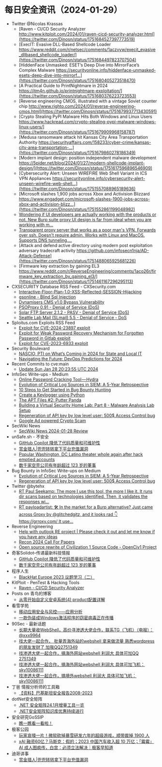 # 每日安全资讯（2024-01-29）

- Twitter @Nicolas Krassas
  - [Raven - CI/CD Security Analyzer http://www.kitploit.com/2024/01/raven-cicd-security-analyzer.html](https://twitter.com/Dinosn/status/1751684527397773519)
  - [ExecIT: Evasive DLL-Based Shellcode Loader https://www.reddit.com/r/netsec/comments/1aczvyw/execit_evasive_dllbased_shellcode_loader/](https://twitter.com/Dinosn/status/1751684497823707504)
  - [HiddenFace Unmasked: ESET’s Deep Dive into MirrorFace’s Complex Malware https://securityonline.info/hiddenface-unmasked-esets-deep-dive-into-mirrorf...](https://twitter.com/Dinosn/status/1751680405273518470)
  - [A Practical Guide to PrintNightmare in 2024 https://itm4n.github.io/printnightmare-exploitation/](https://twitter.com/Dinosn/status/1751680376223723553)
  - [Reverse engineering CMOS, illustrated with a vintage Soviet counter chip http://www.righto.com/2024/01/reverse-engineering-cmos.html](https://twitter.com/Dinosn/status/1751679937713430591)
  - [Crypto Stealing PyPI Malware Hits Both Windows and Linux Users https://www.hackread.com/crypto-stealing-pypi-malware-windows-linux-users/](https://twitter.com/Dinosn/status/1751679909968158787)
  - [Medusa ransomware attack hit Kansas City Area Transportation Authority https://securityaffairs.com/158233/cyber-crime/kansas-city-area-transportation-...](https://twitter.com/Dinosn/status/1751679860278186349)
  - [Modern implant design: position independent malware development https://5pider.net/blog/2024/01/27/modern-shellcode-implant-design/](https://twitter.com/Dinosn/status/1751617596896546909)
  - [Cybersecurity Alert: Unseen WIREFIRE Web Shell Variant in ICS VPN Appliances https://securityonline.info/cybersecurity-alert-unseen-wirefire-web-shell...](https://twitter.com/Dinosn/status/1751557088965189636)
  - [Microsoft slashes 1,900 jobs across Xbox and Activision Blizzard https://www.engadget.com/microsoft-slashes-1900-jobs-across-xbox-and-activision-blizz...](https://twitter.com/Dinosn/status/1751552861199048982)
  - [Wondering if UI developers are actually working with the products or not. New Burp suite proxy UI design is far from ideal when you are working with m...](https://twitter.com/Dinosn/status/1751507213250629689)
  - [Transparent proxy server that works as a poor man's VPN. Forwards over ssh. Doesn't require admin. Works with Linux and MacOS. Supports DNS tunneling....](https://twitter.com/Dinosn/status/1751488175812280684)
  - [Attack and defend active directory using modern post exploitation adversary tradecraft activity https://github.com/infosecn1nja/AD-Attack-Defense](https://twitter.com/Dinosn/status/1751488065925681226)
  - [Firmware key extraction by gaining EL3 https://www.reddit.com/r/ReverseEngineering/comments/1aco26r/firmware_key_extraction_by_gaining_el3/](https://twitter.com/Dinosn/status/1751461167296295113)
- CXSECURITY Database RSS Feed - CXSecurity.com
  - [Interactive-Floor-Plan-1.0-XSS-Reflected-SESSION-Hijacking](https://cxsecurity.com/issue/WLB-2024010094)
  - [gsonline - Blind Sql Injection](https://cxsecurity.com/issue/WLB-2024010092)
  - [Dynamisers CMS v1.0 Bypass Vulnerability](https://cxsecurity.com/issue/WLB-2024010091)
  - [PSOProxy 0.91 - Denial of Service (DoS)](https://cxsecurity.com/issue/WLB-2024010090)
  - [Solar FTP Server 2.1.2 - PASV - Denial of Service (DoS)](https://cxsecurity.com/issue/WLB-2024010089)
  - [Seattle Lab Mail (SLmail) 5.5 - Denial of Service - DoS](https://cxsecurity.com/issue/WLB-2024010088)
- Sploitus.com Exploits RSS Feed
  - [Exploit for CVE-2024-23897 exploit](https://sploitus.com/exploit?id=182FD11B-01BD-564A-B9A7-EB3FCB37837B&utm_source=rss&utm_medium=rss)
  - [Exploit for Weak Password Recovery Mechanism for Forgotten Password in Gitlab exploit](https://sploitus.com/exploit?id=28FB7FBA-1451-5DE6-B9E7-F0B67E8BCEE9&utm_source=rss&utm_medium=rss)
  - [Exploit for CVE-2023-6933 exploit](https://sploitus.com/exploit?id=49D576AC-2683-57C3-975A-510DFEBC97AE&utm_source=rss&utm_medium=rss)
- Security Boulevard
  - [NASCIO, PTI on What’s Coming in 2024 for State and Local IT](https://securityboulevard.com/2024/01/nascio-pti-on-whats-coming-in-2024-for-state-and-local-it/)
  - [Navigating the Future: DevOps Predictions for 2024](https://securityboulevard.com/2024/01/navigating-the-future-devops-predictions-for-2024/)
- Recent Commits to cve:main
  - [Update Sun Jan 28 20:23:55 UTC 2024](https://github.com/trickest/cve/commit/16baade1cb3017d9c35a6918f0bb75c6e3120a3e)
- InfoSec Write-ups - Medium
  - [Online Password Cracking Tool — Hydra](https://infosecwriteups.com/i-hacked-websites-login-page-hydra-3623f01fbb72?source=rss----7b722bfd1b8d---4)
  - [Evolution of Critical Log Sources in SIEM: A 5-Year Retrospective](https://infosecwriteups.com/evolution-of-critical-log-sources-in-siem-a-5-year-retrospective-841bae2b6a6c?source=rss----7b722bfd1b8d---4)
  - [10 Steps to Get Started in Bug Bounty Hunting](https://infosecwriteups.com/10-steps-to-get-started-in-bug-bounty-hunting-21e552e62ae2?source=rss----7b722bfd1b8d---4)
  - [Create a Keylogger using Python](https://infosecwriteups.com/create-a-keylogger-using-python-8395630448dc?source=rss----7b722bfd1b8d---4)
  - [The APT Files #2: Putter Panda](https://infosecwriteups.com/the-apt-files-2-putter-panda-e24f3559a08b?source=rss----7b722bfd1b8d---4)
  - [Building a Virtual Security Home Lab: Part 8 - Malware Analysis Lab Setup](https://infosecwriteups.com/building-a-virtual-security-home-lab-part-8-malware-analysis-lab-setup-acf84c665770?source=rss----7b722bfd1b8d---4)
  - [Regeneration of API key by low level user: 500$ Access Control bug](https://infosecwriteups.com/regeneration-of-api-key-by-low-level-user-500-access-control-bug-87c76b9b5842?source=rss----7b722bfd1b8d---4)
  - [Google Ad powered Crypto Scam](https://infosecwriteups.com/google-ad-powered-crypto-scam-3aeed1c9b472?source=rss----7b722bfd1b8d---4)
- SecWiki News
  - [SecWiki News 2024-01-28 Review](http://www.sec-wiki.com/?2024-01-28)
- unSafe.sh - 不安全
  - [GitHub Copilot 降低了代码质量和可维护性](https://buaq.net/go-218778.html)
  - [赏金猎人|兜兜转转拿下平台充值漏洞](https://buaq.net/go-218788.html)
  - [Popular Washington, DC Latino theater whole again after hack emptied accounts](https://buaq.net/go-218781.html)
  - [数千家空壳公司有年龄超过 123 岁的董事](https://buaq.net/go-218779.html)
- Bug Bounty in InfoSec Write-ups on Medium
  - [Evolution of Critical Log Sources in SIEM: A 5-Year Retrospective](https://infosecwriteups.com/evolution-of-critical-log-sources-in-siem-a-5-year-retrospective-841bae2b6a6c?source=rss----7b722bfd1b8d--bug_bounty)
  - [Regeneration of API key by low level user: 500$ Access Control bug](https://infosecwriteups.com/regeneration-of-api-key-by-low-level-user-500-access-control-bug-87c76b9b5842?source=rss----7b722bfd1b8d--bug_bounty)
- Twitter @bytehx
  - [RT Paul Seekamp: The more I use this tool, the more I like it. It runs dir scans based on technologies identified. Then, it validates the responses wi...](https://twitter.com/bytehx343/status/1751656454300602419)
  - [RT payloadartist: 🛠 In the market for a Burp alternative? Just came across Groxy by @glitchedgitz, and it looks rad 👇 https://grroxy.com/ It use...](https://twitter.com/bytehx343/status/1751614560753291711)
- Reverse Engineering
  - [Help with outlook RE project | Please check it out and let me know if you have any ideas](https://www.reddit.com/r/ReverseEngineering/comments/1adfmf4/help_with_outlook_re_project_please_check_it_out/)
  - [Recon 2024 Call For Papers](https://www.reddit.com/r/ReverseEngineering/comments/1acvvsv/recon_2024_call_for_papers/)
  - [Open source rewrite of Civilization 1 Source Code - OpenCiv1 Project](https://www.reddit.com/r/ReverseEngineering/comments/1acyf2q/open_source_rewrite_of_civilization_1_source_code/)
- 奇客Solidot–传递最新科技情报
  - [GitHub Copilot 降低了代码质量和可维护性](https://www.solidot.org/story?sid=77243)
  - [数千家空壳公司有年龄超过 123 岁的董事](https://www.solidot.org/story?sid=77242)
- 程序人生
  - [BlackHat Europe 2023 议题学习（二）](http://programlife.net/2024/01/28/BHEU-2023-Learning-Part2/)
- KitPloit - PenTest &amp; Hacking Tools
  - [Raven - CI/CD Security Analyzer](http://www.kitploit.com/2024/01/raven-cicd-security-analyzer.html)
- Posts on 青鸟的博客
  - [从零开始自定义安卓系统(4) product配置详解](https://blue-bird1.github.io/posts/aosp-4/)
- 看雪学苑
  - [移动应用安全与风控——应用分析](https://mp.weixin.qq.com/s?__biz=MjM5NTc2MDYxMw==&mid=2458537518&idx=1&sn=c72bb03f5b2c90949ab33b5d5195d3d8&chksm=b18d7ea486faf7b2f95c87b82058b2beb26c279f11a07db1c1f071f9348cd46657ce9360940b&scene=58&subscene=0#rd)
  - [一款伪装成Windows激活程序的窃密病毒正在传播](https://mp.weixin.qq.com/s?__biz=MjM5NTc2MDYxMw==&mid=2458537518&idx=2&sn=af50346eccbd269960d70565302da318&chksm=b18d7ea486faf7b23f6f19a9dc6448122acdc446bddd33ce4e7695af471974f230d9cab3acad&scene=58&subscene=0#rd)
- 90Sec - 最新话题
  - [长期大量收WebShell，高价寻渗透大佬合作，联系TG（飞机）（电报）：@xxx9964](https://forum.90sec.com/t/topic/2339)
  - [找大佬一起合作， 批量弄海外站的webshell 拿来做流量 熟悉wordpress的朋友发财了 加我QQ2751349](https://forum.90sec.com/t/topic/2338)
  - [找渗透大佬一起合作，搞海外网站webshell 利润大 具体可加QQ 2751349](https://forum.90sec.com/t/topic/2337)
  - [找渗透大佬一起合作，搞海外网站webshell 利润大 具体可加飞机：sky10086111](https://forum.90sec.com/t/topic/2336)
  - [找渗透大佬一起合作，搞境外webshell 利润大 具体可加飞机：sky10086111](https://forum.90sec.com/t/topic/2335)
- 丁爸 情报分析师的工具箱
  - [【资料】巴基斯坦安全报告2008-2023](https://mp.weixin.qq.com/s?__biz=MzI2MTE0NTE3Mw==&mid=2651141891&idx=1&sn=fa7f384fc16a9918e4cc4355582e7058&chksm=f1af4039c6d8c92f9b978824b080cccb29be0ad61b2c25fbd758de1d93f93f16ee08124f9352&scene=58&subscene=0#rd)
- dotNet安全矩阵
  - [.NET 安全矩阵24.1月增量工具一览](https://mp.weixin.qq.com/s?__biz=MzUyOTc3NTQ5MA==&mid=2247490534&idx=1&sn=39e1d0f347ea561f2a263093b89ac5da&chksm=fa5ab50bcd2d3c1d896ce1598e688ff25de21596f87a257d106992635fe12b6f3be5543997f7&scene=58&subscene=0#rd)
  - [.NET安全矩阵知识库优惠持续进行](https://mp.weixin.qq.com/s?__biz=MzUyOTc3NTQ5MA==&mid=2247490534&idx=2&sn=f5ddf22dba16379f5a11819809eddf79&chksm=fa5ab50bcd2d3c1d53d181b37e425c5acb1adc2fa3c03817c2f52d8bd4e54101b25a757e1ac6&scene=58&subscene=0#rd)
- 安全研究GoSSIP
  - [瞧一瞧看一看啦！](https://mp.weixin.qq.com/s?__biz=Mzg5ODUxMzg0Ng==&mid=2247497228&idx=1&sn=18ddb884b5534cfb3b14bf988167b487&chksm=c063d8d5f71451c36eeb696665fbd30b19b9966a74f083eb58298ba81f45aa427dd1400e182a&scene=58&subscene=0#rd)
- 极客公园
  - [玩家哀嚎一片！微软砍掉暴雪研发六年的超级游戏，顺带裁掉 1900 人](https://mp.weixin.qq.com/s?__biz=MTMwNDMwODQ0MQ==&mid=2653032166&idx=1&sn=b0c45f15ce36c495d3a435708e07d402&chksm=7e5773504920fa4601cd2850a15310942bac524aaa30373db881489703e853e3f99ffe49eaf6&scene=58&subscene=0#rd)
  - [xAI 融资60亿？马斯克：假的；2023 中国汽车收入超 10 万亿；「霉霉」AI 成人图疯传，白宫：必须立法解决｜极客早知道](https://mp.weixin.qq.com/s?__biz=MTMwNDMwODQ0MQ==&mid=2653032165&idx=1&sn=66819529e78d885c039671c1515d6909&chksm=7e5773534920fa456877a0776709b1e5dc72bfe1ebb0a56fe8479b1b61564f223c5e9afbe889&scene=58&subscene=0#rd)
- 迪哥讲事
  - [赏金猎人|兜兜转转拿下平台充值漏洞](https://mp.weixin.qq.com/s?__biz=MzIzMTIzNTM0MA==&mid=2247493401&idx=1&sn=71957a006a657b5085e465b12d840a66&chksm=e8a5ed7adfd2646c007aca3bbff473ca886ba3fa69d4d9f7b83b95035d70d88bf356e70daab1&scene=58&subscene=0#rd)
